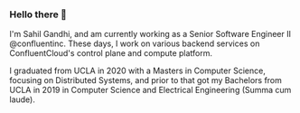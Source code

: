 ### Hello there 👋

I'm Sahil Gandhi, and am currently working as a Senior Software Engineer II @confluentinc. These days, I work on various backend services on ConfluentCloud's control plane and compute platform.


I graduated from UCLA in 2020 with a Masters in Computer Science, focusing on Distributed Systems, and prior to that got my Bachelors from UCLA in 2019 in Computer Science and Electrical Engineering (Summa cum laude).

